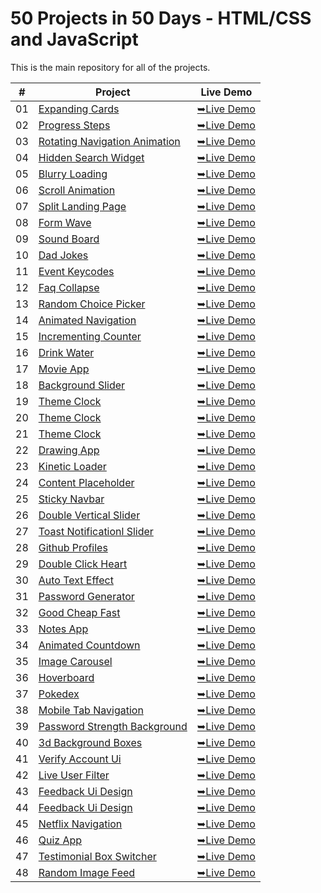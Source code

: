 # 50 Projects in 50 Days - HTML/CSS and JavaScript

This is the main repository for all of the projects.

|  #  | Project                                                                                                                     | Live Demo                                                                         |
| :-: | --------------------------------------------------------------------------------------------------------------------------- | --------------------------------------------------------------------------------- |
| 01  | [Expanding Cards](https://github.com/C0dewithLokesh/50Projects50Days/tree/main/Expanding%20Cards)                             | [➥Live Demo](https://c0dewithlokesh.github.io/50Projects50Days/Expanding%20Cards/)               |
| 02  | [Progress Steps](https://github.com/C0dewithLokesh/50Projects50Days/tree/main/Progress%20Steps)                             | [➥Live Demo](https://c0dewithlokesh.github.io/50Projects50Days/Progress%20Steps/)               |
| 03  | [Rotating Navigation Animation](https://github.com/C0dewithLokesh/50Projects50Days/tree/main/rotating-nav-animation)                             | [➥Live Demo](https://c0dewithlokesh.github.io/50Projects50Days/rotating-nav-animation/)               |
| 04  | [Hidden Search Widget](https://github.com/C0dewithLokesh/50Projects50Days/tree/main/hidden-search)                             | [➥Live Demo](https://c0dewithlokesh.github.io/50Projects50Days/hidden-search/)               |
| 05  | [Blurry Loading](https://github.com/C0dewithLokesh/50Projects50Days/tree/main/blurry-loading)                             | [➥Live Demo](https://c0dewithlokesh.github.io/50Projects50Days/blurry-loading/)               |
| 06  | [Scroll Animation](https://github.com/C0dewithLokesh/50Projects50Days/tree/main/Scroll%20Animation)                             | [➥Live Demo](https://c0dewithlokesh.github.io/50Projects50Days/Scroll%20Animation/)               |
| 07  | [Split Landing Page](https://github.com/C0dewithLokesh/50Projects50Days/tree/main/Split%20Landing%20Page)                             | [➥Live Demo](https://c0dewithlokesh.github.io/50Projects50Days/Split%20Landing%20Page/)               |
| 08  | [Form Wave](https://github.com/C0dewithLokesh/50Projects50Days/tree/main/Form%20Wave%20Animation)                             | [➥Live Demo](https://c0dewithlokesh.github.io/50Projects50Days/Form%20Wave%20Animation/)               |
| 09  | [Sound Board](https://github.com/C0dewithLokesh/50Projects50Days/tree/main/Sound%20Board)                             | [➥Live Demo](https://c0dewithlokesh.github.io/50Projects50Days/Sound%20Board/)               |
| 10  | [Dad Jokes](https://github.com/C0dewithLokesh/50Projects50Days/tree/main/Dad%20Jokes)                             | [➥Live Demo](https://c0dewithlokesh.github.io/50Projects50Days/Dad%20Jokes/)               |
| 11  | [Event Keycodes](https://github.com/C0dewithLokesh/50Projects50Days/tree/main/Event%20Keycode)                             | [➥Live Demo](https://c0dewithlokesh.github.io/50Projects50Days/Event%20Keycode/)               |
| 12  | [Faq Collapse](https://github.com/C0dewithLokesh/50Projects50Days/tree/main/FAQ%20Collapse)                             | [➥Live Demo](https://c0dewithlokesh.github.io/50Projects50Days/FAQ%20Collapse/)               |
| 13  | [Random Choice Picker](https://github.com/C0dewithLokesh/50Projects50Days/tree/main/Random%20Choice%20Picker)                             | [➥Live Demo](https://c0dewithlokesh.github.io/50Projects50Days/Random%20Choice%20Picker/)               |
| 14  | [Animated Navigation](https://github.com/C0dewithLokesh/50Projects50Days/tree/main/Animated%20Navigation)                             | [➥Live Demo](https://c0dewithlokesh.github.io/50Projects50Days/Animated%20Navigation/)               |
| 15  | [Incrementing Counter](https://github.com/C0dewithLokesh/50Projects50Days/tree/main/Incrementing%20%20Counter)                             | [➥Live Demo](https://c0dewithlokesh.github.io/50Projects50Days/Incrementing%20%20Counter/)               |
| 16  | [Drink Water](https://github.com/C0dewithLokesh/50Projects50Days/tree/main/Drink%20Water)                             | [➥Live Demo](https://c0dewithlokesh.github.io/50Projects50Days/Drink%20Water/)               |
| 17  | [Movie App](https://github.com/C0dewithLokesh/50Projects50Days/tree/main/Movie%20App)                             | [➥Live Demo](https://c0dewithlokesh.github.io/50Projects50Days/Movie%20App/)               |
| 18  | [Background Slider](https://github.com/C0dewithLokesh/50Projects50Days/tree/main/Background%20Slider)                             | [➥Live Demo](https://c0dewithlokesh.github.io/50Projects50Days/Background%20Slider/)               |
| 19  | [Theme Clock](https://github.com/C0dewithLokesh/50Projects50Days/tree/main/Theme%20Clock)                             | [➥Live Demo](https://c0dewithlokesh.github.io/50Projects50Days/Theme%20Clock/)               |
| 20  | [Theme Clock](https://github.com/C0dewithLokesh/50Projects50Days/tree/main/Button%20Ripple%20Effect)                             | [➥Live Demo](https://c0dewithlokesh.github.io/50Projects50Days/Button%20Ripple%20Effect/)               |
| 21  | [Theme Clock](https://github.com/C0dewithLokesh/50Projects50Days/tree/main/Drag%20N%20Drop)                             | [➥Live Demo](https://c0dewithlokesh.github.io/50Projects50Days/Drag%20N%20Drop/)               |
| 22  | [Drawing App](https://github.com/C0dewithLokesh/50Projects50Days/tree/main/Drawing%20App)                             | [➥Live Demo](https://c0dewithlokesh.github.io/50Projects50Days/Drawing%20App/)               |
| 23  | [Kinetic Loader](https://github.com/C0dewithLokesh/50Projects50Days/tree/main/Kinetic%20CSS%20Loader)                             | [➥Live Demo](https://c0dewithlokesh.github.io/50Projects50Days/Kinetic%20CSS%20Loader/)               |
| 24  | [Content Placeholder](https://github.com/C0dewithLokesh/50Projects50Days/tree/main/Content%20Placeholder)                             | [➥Live Demo](https://c0dewithlokesh.github.io/50Projects50Days/Content%20Placeholder/)               |
| 25  | [Sticky Navbar](https://github.com/C0dewithLokesh/50Projects50Days/tree/main/Sticky%20Navbar)                             | [➥Live Demo](https://c0dewithlokesh.github.io/50Projects50Days/Sticky%20Navbar/)               |
| 26  | [Double Vertical Slider](https://github.com/C0dewithLokesh/50Projects50Days/tree/main/Double%20Vertical%20Slider)                             | [➥Live Demo](https://c0dewithlokesh.github.io/50Projects50Days/Double%20Vertical%20Slider/)               |
| 27  | [Toast Notificationl Slider](https://github.com/C0dewithLokesh/50Projects50Days/tree/main/Toast%20Notification)                             | [➥Live Demo](https://c0dewithlokesh.github.io/50Projects50Days/Toast%20Notification/)               |
| 28  | [Github Profiles](https://github.com/C0dewithLokesh/50Projects50Days/tree/main/Github%20Profiles)                             | [➥Live Demo](https://c0dewithlokesh.github.io/50Projects50Days/Github%20Profiles/)               |
| 29  | [Double Click Heart](https://github.com/C0dewithLokesh/50Projects50Days/tree/main/Double%20Heart%20Click)                             | [➥Live Demo](https://c0dewithlokesh.github.io/50Projects50Days/Double%20Heart%20Click/)               |
| 30  | [Auto Text Effect](https://github.com/C0dewithLokesh/50Projects50Days/tree/main/Auto%20Text%20Effect)                             | [➥Live Demo](https://c0dewithlokesh.github.io/50Projects50Days/Auto%20Text%20Effect/)               |
| 31  | [Password Generator](https://github.com/C0dewithLokesh/50Projects50Days/tree/main/Password%20Generator)                             | [➥Live Demo](https://c0dewithlokesh.github.io/50Projects50Days/Password%20Generator/)               |
| 32  | [Good Cheap Fast](https://github.com/C0dewithLokesh/50Projects50Days/tree/main/Good%2C%20Cheap%2C%20Fast%20Checkboxes)                             | [➥Live Demo](https://c0dewithlokesh.github.io/50Projects50Days/Good%2C%20Cheap%2C%20Fast%20Checkboxes/)               |
| 33  | [Notes App](https://github.com/C0dewithLokesh/50Projects50Days/tree/main/Notes%20App)                             | [➥Live Demo](https://c0dewithlokesh.github.io/50Projects50Days/Notes%20App/)               |
| 34  | [Animated Countdown](https://github.com/C0dewithLokesh/50Projects50Days/tree/main/Animated%20Countdown)                             | [➥Live Demo](https://c0dewithlokesh.github.io/50Projects50Days/Animated%20Countdown/)               |
| 35  | [Image Carousel](https://github.com/C0dewithLokesh/50Projects50Days/tree/main/Image%20Carousel)                             | [➥Live Demo](https://c0dewithlokesh.github.io/50Projects50Days/Image%20Carousel/)               |
| 36  | [Hoverboard](https://github.com/C0dewithLokesh/50Projects50Days/tree/main/Hoverboard)                             | [➥Live Demo](https://c0dewithlokesh.github.io/50Projects50Days/Hoverboard/)               |
| 37  | [Pokedex](https://github.com/C0dewithLokesh/50Projects50Days/tree/main/Pokedex)                             | [➥Live Demo](https://c0dewithlokesh.github.io/50Projects50Days/Pokedex/)               |
| 38  | [Mobile Tab Navigation](https://github.com/C0dewithLokesh/50Projects50Days/tree/main/Mobile%20Tab%20Navigation)                             | [➥Live Demo](https://c0dewithlokesh.github.io/50Projects50Days/Mobile%20Tab%20Navigation/)               |
| 39  | [Password Strength Background](https://github.com/C0dewithLokesh/50Projects50Days/tree/main/Password%20Strength%20Background)                             | [➥Live Demo](https://c0dewithlokesh.github.io/50Projects50Days/Password%20Strength%20Background/)               |
| 40  | [3d Background Boxes](https://github.com/C0dewithLokesh/50Projects50Days/tree/main/3D%20Background%20Boxes)                             | [➥Live Demo](https://c0dewithlokesh.github.io/50Projects50Days/3D%20Background%20Boxes/)               |
| 41  | [Verify Account Ui](https://github.com/C0dewithLokesh/50Projects50Days/tree/main/Verify%20Account%20UI)                             | [➥Live Demo](https://c0dewithlokesh.github.io/50Projects50Days/Verify%20Account%20UI/)               |
| 42  | [Live User Filter](https://github.com/C0dewithLokesh/50Projects50Days/tree/main/Live%20User%20Filter)                             | [➥Live Demo](https://c0dewithlokesh.github.io/50Projects50Days/Live%20User%20Filter/)               |
| 43  | [Feedback Ui Design](https://github.com/C0dewithLokesh/50Projects50Days/tree/main/Feedback%20UI%20Design)                             | [➥Live Demo](https://c0dewithlokesh.github.io/50Projects50Days/Feedback%20UI%20Design/)               |
| 44  | [Feedback Ui Design](https://github.com/C0dewithLokesh/50Projects50Days/tree/main/Custom%20Range%20Slider)                             | [➥Live Demo](https://c0dewithlokesh.github.io/50Projects50Days/Custom%20Range%20Slider/)               |
| 45  | [Netflix Navigation](https://github.com/C0dewithLokesh/50Projects50Days/tree/main/Netflix%20Mobile%20Navigation)                             | [➥Live Demo](https://c0dewithlokesh.github.io/50Projects50Days/Netflix%20Mobile%20Navigation/)               |
| 46  | [Quiz App](https://github.com/C0dewithLokesh/50Projects50Days/tree/main/Quiz%20App)                             | [➥Live Demo](https://c0dewithlokesh.github.io/50Projects50Days/Quiz%20App/)               |
| 47  | [Testimonial Box Switcher](https://github.com/C0dewithLokesh/50Projects50Days/tree/main/Testimonial%20Box%20Switcher)                             | [➥Live Demo](https://c0dewithlokesh.github.io/50Projects50Days/Testimonial%20Box%20Switcher/)               |
| 48  | [Random Image Feed](https://github.com/C0dewithLokesh/50Projects50Days/tree/main/Random%20Image%20Generator)                             | [➥Live Demo](https://c0dewithlokesh.github.io/50Projects50Days/Random%20Image%20Generator/)               |
